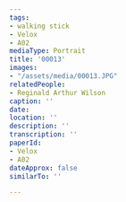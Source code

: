 ```yaml
---
tags:
- walking stick
- Velox
- A02
mediaType: Portrait
title: '00013'
images:
- "/assets/media/00013.JPG"
relatedPeople:
- Reginald Arthur Wilson
caption: ''
date: 
location: ''
description: ''
transcription: ''
paperId:
- Velox
- A02
dateApprox: false
similarTo: ''

---
```


